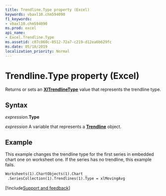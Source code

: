 ```yaml
---
title: Trendline.Type property (Excel)
keywords: vbaxl10.chm594090
f1_keywords:
- vbaxl10.chm594090
ms.prod: excel
api_name:
- Excel.Trendline.Type
ms.assetid: c07c060c-0512-72a7-c219-d12ea6b629fc
ms.date: 05/18/2019
localization_priority: Normal
---
```



# Trendline.Type property (Excel)

Returns or sets an **[XlTrendlineType](Excel.XlTrendlineType.md)** value that represents the trendline type.


## Syntax

_expression_.**Type**

_expression_ A variable that represents a **[Trendline](Excel.Trendline(object).md)** object.


## Example

This example changes the trendline type for the first series in embedded chart one on worksheet one. If the series has no trendline, this example fails.

```vb
Worksheets(1).ChartObjects(1).Chart _ 
 .SeriesCollection(1).Trendlines(1).Type = xlMovingAvg
```



[!include[Support and feedback](~/includes/feedback-boilerplate.md)]